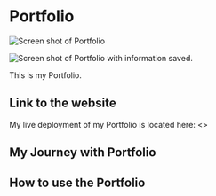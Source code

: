 # Portfolio

![Screen shot of Portfolio](assets/images/)

![Screen shot of Portfolio with information saved.](assets/images/)

This is my Portfolio.

## Link to the website

My live deployment of my Portfolio is located here: <>

## My Journey with Portfolio

## How to use the Portfolio